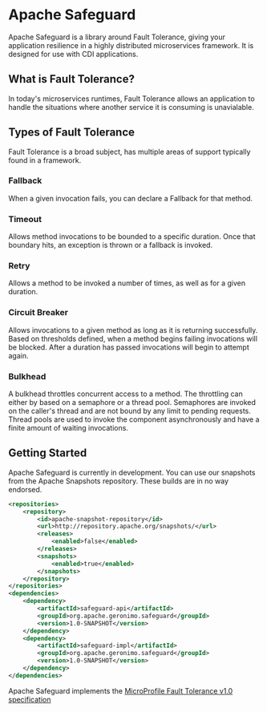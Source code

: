 # Apache Safeguard
Apache Safeguard is a library around Fault Tolerance, giving your application resilience in a highly distributed microservices framework. It is designed for use with CDI applications.

## What is Fault Tolerance?

In today's microservices runtimes, Fault Tolerance allows an application to handle the situations where another service it is consuming is unavialable.  

## Types of Fault Tolerance

Fault Tolerance is a broad subject, has multiple areas of support typically found in a framework.

### Fallback

When a given invocation fails, you can declare a Fallback for that method.

### Timeout

Allows method invocations to be bounded to a specific duration.  Once that boundary hits, an exception is thrown or a fallback is invoked.

### Retry

Allows a method to be invoked a number of times, as well as for a given duration.

### Circuit Breaker

Allows invocations to a given method as long as it is returning successfully.  Based on thresholds defined, when a method begins failing invocations will be blocked.  After a duration has passed invocations will begin to attempt again.

### Bulkhead

A bulkhead throttles concurrent access to a method.  The throttling can either by based on a semaphore or a thread pool.  Semaphores are invoked on the caller's thread and are not bound by any limit to pending requests.  Thread pools are used to invoke the component asynchronously and have a finite amount of waiting invocations.

## Getting Started

Apache Safeguard is currently in development.  You can use our snapshots from the Apache Snapshots repository.  These builds are in no way endorsed.

```xml
<repositories>
    <repository>
        <id>apache-snapshot-repository</id>
        <url>http://repository.apache.org/snapshots/</url>
        <releases>
            <enabled>false</enabled>
        </releases>
        <snapshots>
            <enabled>true</enabled>
        </snapshots>
    </repository>
</repositories>
<dependencies>
    <dependency>
        <artifactId>safeguard-api</artifactId>
        <groupId>org.apache.geronimo.safeguard</groupId>
        <version>1.0-SNAPSHOT</version>
    </dependency>
    <dependency>
        <artifactId>safeguard-impl</artifactId>
        <groupId>org.apache.geronimo.safeguard</groupId>
        <version>1.0-SNAPSHOT</version>
    </dependency>
</dependencies>
```

Apache Safeguard implements the [MicroProfile Fault Tolerance v1.0 specification](https://github.com/eclipse/microprofile-fault-tolerance/releases/tag/1.0)